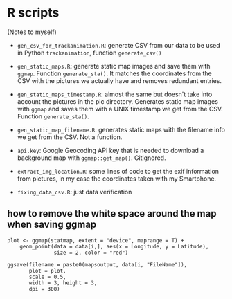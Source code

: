 # R scripts

(Notes to myself)

* `gen_csv_for_trackanimation.R`: generate CSV from our data to be used in Python `trackanimation`, function `generate_csv()`
* `gen_static_maps.R`: generate static map images and save them with `ggmap`. Function `generate_sta()`. It matches the coordinates from the CSV with the pictures we actually have and removes redundant entries.
* `gen_static_maps_timestamp.R`: almost the same but doesn't take into account the pictures in the pic directory. Generates static map images with `ggmap` and saves them with a UNIX timestamp we get from the CSV. Function `generate_sta()`.
* `gen_static_map_filename.R`: generates static maps with the filename info we get from the CSV. Not a function.

* `api.key`: Google Geocoding API key that is needed to download a background map with `ggmap::get_map()`. Gitignored.


* `extract_img_location.R`: some lines of code to get the exif information from pictures, in my case the coordinates taken with my Smartphone.

* `fixing_data_csv.R`: just data verification

## how to remove the white space around the map when saving ggmap

```
plot <- ggmap(statmap, extent = "device", maprange = T) +
    geom_point(data = data[i,], aes(x = Longitude, y = Latitude),
               size = 2, color = "red")
  
ggsave(filename = paste0(mapsoutput, data[i, "FileName"]), 
       plot = plot,
       scale = 0.5,
       width = 3, height = 3,
       dpi = 300)
```
